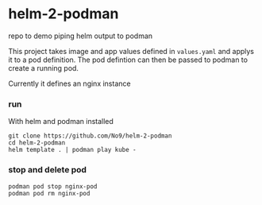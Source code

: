# helm-2-podman
repo to demo piping helm output to podman

This project takes image and app values defined in `values.yaml` and applys it to a pod definition.
The pod defintion can then be passed to podman to create a running pod.

Currently it defines an nginx instance


### run

With helm and podman installed 

```
git clone https://github.com/No9/helm-2-podman
cd helm-2-podman
helm template . | podman play kube -
```

### stop and delete pod 

```
podman pod stop nginx-pod
podman pod rm nginx-pod
```